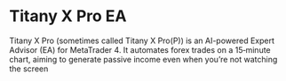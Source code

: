 # Titany X Pro EA

Titany X Pro (sometimes called Titany X Pro(P)) is an AI-powered Expert Advisor (EA) for MetaTrader 4. It automates forex trades on a 15‑minute chart, aiming to generate passive income even when you’re not watching the screen
